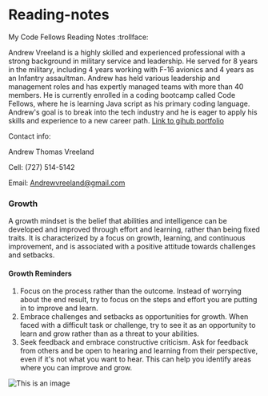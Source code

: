 # Reading-notes
My Code Fellows Reading Notes 	:trollface:


Andrew Vreeland is a highly skilled and experienced professional with a strong background in military service and leadership. He served for 8 years in the military, including 4 years working with F-16 avionics and 4 years as an Infantry assaultman. Andrew has held various leadership and management roles and has expertly managed teams with more than 40 members. He is currently enrolled in a coding bootcamp called Code Fellows, where he is learning Java script as his primary coding language. Andrew's goal is to break into the tech industry and he is eager to apply his skills and experience to a new career path. 
[Link to gihub portfolio](https://github.com/AndrewVreeland) 

Contact info: 

Andrew Thomas Vreeland

Cell: (727) 514-5142

Email: Andrewvreeland@gmail.com



### Growth
A growth mindset is the belief that abilities and intelligence can be developed and improved through effort and learning, rather than being fixed traits. It is characterized by a focus on growth, learning, and continuous improvement, and is associated with a positive attitude towards challenges and setbacks. 

#### Growth Reminders
1. Focus on the process rather than the outcome. Instead of worrying about the end result, try to focus on the steps and effort you are putting in to improve and learn. 
2. Embrace challenges and setbacks as opportunities for growth. When faced with a difficult task or challenge, try to see it as an opportunity to learn and grow rather than as a threat to your abilities.
3. Seek feedback and embrace constructive criticism. Ask for feedback from others and be open to hearing and learning from their perspective, even if it's not what you want to hear. This can help you identify areas where you can improve and grow.





![This is an image](https://images.unsplash.com/photo-1464660756002-dd9f9a92b01b?ixlib=rb-4.0.3&ixid=MnwxMjA3fDB8MHxwaG90by1wYWdlfHx8fGVufDB8fHx8&auto=format&fit=crop&w=1151&q=80)



